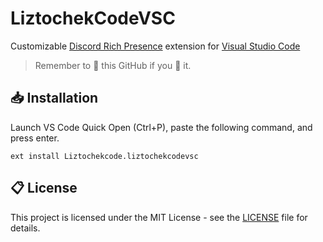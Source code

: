# LiztochekCodeVSC

Customizable [Discord Rich Presence](https://discord.com/rich-presence) extension for [Visual Studio Code](https://code.visualstudio.com/)

> Remember to 🌟 this GitHub if you 💖 it.

## 📥 Installation

Launch VS Code Quick Open (Ctrl+P), paste the following command, and press enter.

```
ext install Liztochekcode.liztochekcodevsc
```

## 📋 License

This project is licensed under the MIT License - see the [LICENSE](LICENSE) file for details.
